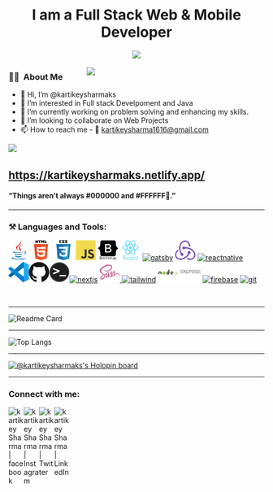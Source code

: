 <h1 align="center">I am a Full Stack Web & Mobile Developer</h1>
<p align="center">
  <a href="https://github.com/DenverCoder1/readme-typing-svg"><img src="https://readme-typing-svg.herokuapp.com/?lines=Frontend%20Developer;React.js%20Developer;Vue.js%20Developer;UI/UX%20Developer;Web%20and%20Mobile%20Apps%20Developer;Being%20sincere%20and%20diligent&center=true&width=380&height=65"></a>
</p>

<img align="right" src='https://qtcinfotech.com/images/web-development/cms-website-development-service.gif' width="350"/>

### 👨‍💻  &nbsp;About Me

- 👋 Hi, I’m @kartikeysharmaks 
- 👀 I’m interested in Full stack Develpoment and Java
- 🌱 I’m currently working on problem solving and enhancing my skills.
- 💞️ I’m looking to collaborate on Web Projects
- 📫 How to reach me - 📩 kartikeysharma1616@gmail.com


![](https://komarev.com/ghpvc/?username=kartikeysharmaks&color=blue)


https://kartikeysharmaks.netlify.app/
-


#### “Things aren’t always #000000 and #FFFFFF🌈.”

_______________________________________________________________________________________________________________________________________________________________________

### ⚒️  Languages and Tools:
  
<a href="https://www.java.com" title="java" target="_blank"><img src="https://raw.githubusercontent.com/devicons/devicon/master/icons/java/java-original.svg" alt="java" width="40" height="40"/></a> <a href="https://www.w3.org/html/" title="html5" target="_blank"><img src="https://raw.githubusercontent.com/devicons/devicon/master/icons/html5/html5-original-wordmark.svg" alt="html5" width="40" height="40"/></a> <a href="https://www.w3schools.com/css/" title="css3" target="_blank"><img src="https://raw.githubusercontent.com/devicons/devicon/master/icons/css3/css3-original-wordmark.svg" alt="css3" width="40" height="40"/></a> <a href="https://developer.mozilla.org/en-US/docs/Web/JavaScript" title= "javascript" et="_blank"><img src="https://raw.githubusercontent.com/devicons/devicon/master/icons/javascript/javascript-original.svg" alt="javascript" width="40" height="40"/></a> <a href="https://getbootstrap.com" title= "bootstrap" target="_blank"><img src="https://raw.githubusercontent.com/devicons/devicon/master/icons/bootstrap/bootstrap-plain-wordmark.svg" alt="bootstrap" width="40" height="40"/></a> <a href="https://reactjs.org/" title="reactjs" get="_blank"><img src="https://raw.githubusercontent.com/devicons/devicon/master/icons/react/react-original-wordmark.svg" alt="react" width="40" height="40"/></a> <a href="https://www.gatsbyjs.com/" title="gatsbyjs" target="_blank"><img src="https://www.vectorlogo.zone/logos/gatsbyjs/gatsbyjs-icon.svg" alt="gatsby" width="40" height="40"/></a> <a href="https://redux.js.org" title="redux" target="_blank"><img src="https://raw.githubusercontent.com/devicons/devicon/master/icons/redux/redux-original.svg" alt="redux" width="40" height="40"/></a> <a href="https://reactnative.dev/" title="react native" target="_blank"><img src="https://reactnative.dev/img/header_logo.svg" alt="reactnative" width="40" height="40"/></a> <a href="https://nextjs.org/" title="nextjs" target="_blank"><img src="https://www.rlogical.com/wp-content/uploads/2021/08/Rlogical-Blog-Images-thumbnail.png" alt="nextjs" width="40" height="40"/></a> <a href="https://sass-lang.com" title= "sass" target="_blank"><img src="https://raw.githubusercontent.com/devicons/devicon/master/icons/sass/sass-original.svg" alt="sass" width="40" height="40"/> </a> <a href="https://tailwindcss.com/" target="_blank" title="tailwind"><img src="https://www.vectorlogo.zone/logos/tailwindcss/tailwindcss-icon.svg" alt="tailwind" width="40" height="40"/></a> <a href="https://nodejs.org" title="nodejs" target="_blank"><img src="https://raw.githubusercontent.com/devicons/devicon/master/icons/nodejs/nodejs-original-wordmark.svg" alt="nodejs" width="40" height="40"/></a>  <a href="https://expressjs.com" title="expressjs" target="_blank"><img src="https://raw.githubusercontent.com/devicons/devicon/master/icons/express/express-original-wordmark.svg" alt="express" width="40" height="40"/></a> <a href="https://firebase.google.com/" title="firebase" target="_blank"><img src="https://www.vectorlogo.zone/logos/firebase/firebase-icon.svg" alt="firebase" width="40" height="40"/></a>
<img align="left" alt="Visual Studio Code"  width="40" height="40"  src="https://raw.githubusercontent.com/github/explore/80688e429a7d4ef2fca1e82350fe8e3517d3494d/topics/visual-studio-code/visual-studio-code.png" />
<a href="https://git-scm.com/" title="git" target="_blank"><img src="https://www.vectorlogo.zone/logos/git-scm/git-scm-icon.svg" alt="git" width="40" height="40"/> </a> <a href="https://github.com/" title="github" target="_blank"><img align="left" alt="GitHub"  width="40" height="40"  src="https://raw.githubusercontent.com/github/explore/78df643247d429f6cc873026c0622819ad797942/topics/github/github.png" /></a> <img align="left" alt="Terminal" width="40" height="40" src="https://raw.githubusercontent.com/github/explore/80688e429a7d4ef2fca1e82350fe8e3517d3494d/topics/terminal/terminal.png" />

<br>

 ---

![Readme Card](https://github-readme-stats.vercel.app/api?username=kartikeysharmaks&bg_color=30,e96443,904e95&title_color=fff&text_color=fff&show_icons=true&hide=contribs,prs)

---

![Top Langs](https://github-readme-stats.vercel.app/api/top-langs/?username=kartikeysharmaks&layout=compact)

---

[![@kartikeysharmaks's Holopin board](https://holopin.me/kartikeysharmaks)](https://holopin.io/@kartikeysharmaks)

---

### Connect with me: 

 [<img align="left" alt="kartikey Sharma | facebook" width="30px" src="https://cdn.jsdelivr.net/npm/simple-icons@v3/icons/facebook.svg" />][facebook]
 [<img align="left" alt="kartikey Sharma | Instagram" width="30px" src="https://cdn.jsdelivr.net/npm/simple-icons@v3/icons/instagram.svg" />][instagram]
 [<img align="left" alt="kartikey Sharma | Twitter" width="30px" src="https://cdn.jsdelivr.net/npm/simple-icons@v3/icons/twitter.svg" />][twitter]
 [<img align="left" alt="kartikey Sharma | LinkedIn" width="30px" src="https://cdn.jsdelivr.net/npm/simple-icons@v3/icons/linkedin.svg" />][linkedin]


[facebook]: https://www.facebook.com/kartikeysharma1616/
[website]: https://kartikeysharmaks.github.io/
[instagram]: https://instagram.com/kartikeysharmaks
[twitter]: https://twitter.com/Kartikey0302
[linkedin]: https://www.linkedin.com/in/kartikeysharmaks/
<!---
kartikeysharmaks/kartikeysharmaks is a ✨ special ✨ repository because its `README.md` (this file) appears on your GitHub profile.
You can click the Preview link to take a look at your changes.
--->
